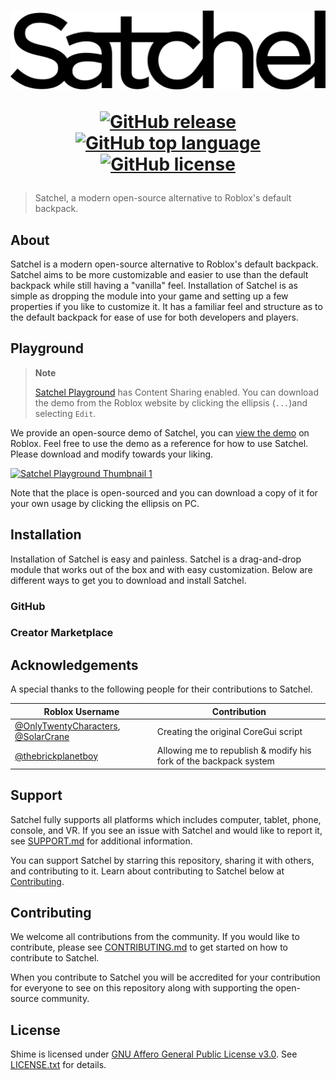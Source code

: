 <h1 align="center">
  <picture>
    <source media="(prefers-color-scheme: dark)" srcset="assets/SatchelWhite.png">
    <source media="(prefers-color-scheme: light)" srcset="assets/SatchelBlack.png">
    <img src="assets/SatchelBlack.png">
  </picture>
  
  [![GitHub release](https://img.shields.io/github/v/release/RyanLua/Satchel?logo=robloxstudio&logoColor=white&color=00a2ff)](https://github.com/RyanLua/Shime/releases)
  [![GitHub top language](https://img.shields.io/github/languages/top/RyanLua/Satchel?logo=lua&color=00a2ff)](https://github.com/search?q=repo%3ARyanLua%2FShime++language%3ALua&type=code)
  [![GitHub license](https://img.shields.io/github/license/RyanLua/Satchel?logo=gnu&color=00a2ff)](LICENSE.txt)
</h1>

> Satchel, a modern open-source alternative to Roblox's default backpack.

## About

Satchel is a modern open-source alternative to Roblox's default backpack. Satchel aims to be more customizable and easier to use than the default backpack while still having a "vanilla" feel. Installation of Satchel is as simple as dropping the module into your game and setting up a few properties if you like to customize it. It has a familiar feel and structure as to the default backpack for ease of use for both developers and players.

## Playground

> **Note**
>
> [Satchel Playground](https://www.roblox.com/games/13592168150) has Content Sharing enabled. You can download the demo from the Roblox website by clicking the ellipsis (`...`)and selecting `Edit`.

We provide an open-source demo of Satchel, you can [view the demo](https://www.roblox.com/games/13592168150) on Roblox. Feel free to use the demo as a reference for how to use Satchel. Please download and modify towards your liking.

[![Satchel Playground Thumbnail 1](https://github.com/RyanLua/Satchel/assets/80087248/e4c58793-05cc-4102-9d5e-a8b961915669)](https://www.roblox.com/games/13592168150)

Note that the place is open-sourced and you can download a copy of it for your own usage by clicking the ellipsis on PC. 

## Installation

Installation of Satchel is easy and painless. Satchel is a drag-and-drop module that works out of the box and with easy customization. Below are different ways to get you to download and install Satchel. 

### GitHub

### Creator Marketplace

## Acknowledgements

A special thanks to the following people for their contributions to Satchel.

| Roblox Username | Contribution |
| --- | --- |
| [@OnlyTwentyCharacters](https://www.roblox.com/users/28969907/profile), [@SolarCrane](https://www.roblox.com/users/29373363/profile) | Creating the original CoreGui script |
| [@thebrickplanetboy](https://www.roblox.com/users/525495863/profile) | Allowing me to republish & modify his fork of the backpack system |

## Support

Satchel fully supports all platforms which includes computer, tablet, phone, console, and VR. If you see an issue with Satchel and would like to report it, see [SUPPORT.md](SUPPORT.md) for additional information.

You can support Satchel by starring this repository, sharing it with others, and contributing to it. Learn about contributing to Satchel below at [Contributing](#contributing).

## Contributing

We welcome all contributions from the community. If you would like to contribute, please see [CONTRIBUTING.md](CONTRIBUTING.md) to get started on how to contribute to Satchel.

When you contribute to Satchel you will be accredited for your contribution for everyone to see on this repository along with supporting the open-source community.

## License

Shime is licensed under [GNU Affero General Public License v3.0](https://www.gnu.org/licenses/). See [LICENSE.txt](LICENSE.txt) for details.

